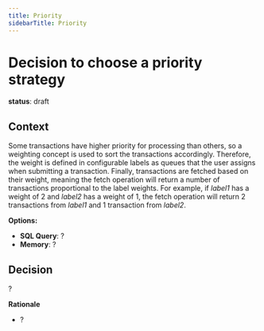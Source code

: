 ```yaml
---
title: Priority
sidebarTitle: Priority
---
```


# Decision to choose a priority strategy

**status**: draft

## Context

Some transactions have higher priority for processing than others, so a weighting concept is used to sort the transactions accordingly. Therefore, the weight is defined in configurable labels as queues that the user assigns when submitting a transaction. Finally, transactions are fetched based on their weight, meaning the fetch operation will return a number of transactions proportional to the label weights. For example, if *label1* has a weight of 2 and *label2* has a weight of 1, the fetch operation will return 2 transactions from *label1* and 1 transaction from *label2*.

**Options:**
  - **SQL Query**: ?
  - **Memory**: ?

## Decision

?

**Rationale**
  - ?

